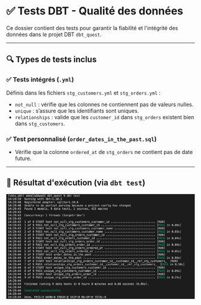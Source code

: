 # ✅ Tests DBT - Qualité des données

Ce dossier contient des tests pour garantir la fiabilité et l'intégrité des données dans le projet DBT `dbt_quest`.

---

## 🔍 Types de tests inclus

### ✅ Tests intégrés (`.yml`)
Définis dans les fichiers `stg_customers.yml` et `stg_orders.yml` :
- `not_null` : vérifie que les colonnes ne contiennent pas de valeurs nulles.
- `unique` : s’assure que les identifiants sont uniques.
- `relationships` : valide que les `customer_id` dans `stg_orders` existent bien dans `stg_customers`.

### ✅ Test personnalisé (`order_dates_in_the_past.sql`)
- Vérifie que la colonne `ordered_at` de `stg_orders` ne contient pas de date future.

---

## 🚀 Résultat d'exécution (via `dbt test`)

![Nom de l'image](resultats/test1.png)